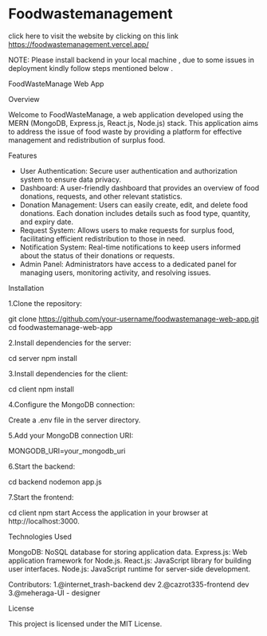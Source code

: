# Foodwastemanagement


click here to visit the website by clicking on this link https://foodwastemanagement.vercel.app/

NOTE: Please install backend in your local machine , due to some issues in deployment kindly follow steps mentioned below .


FoodWasteManage Web App

Overview

Welcome to FoodWasteManage, a web application developed using the MERN (MongoDB, Express.js, React.js, Node.js) stack. This application aims to address the issue of food waste by providing a platform for effective management and redistribution of surplus food.

Features
* User Authentication: Secure user authentication and authorization system to ensure data privacy.
* Dashboard: A user-friendly dashboard that provides an overview of food donations, requests, and other relevant statistics.
* Donation Management: Users can easily create, edit, and delete food donations. Each donation includes details such as food type, quantity, and expiry date.
* Request System: Allows users to make requests for surplus food, facilitating efficient redistribution to those in need.
* Notification System: Real-time notifications to keep users informed about the status of their donations or requests.
* Admin Panel: Administrators have access to a dedicated panel for managing users, monitoring activity, and resolving issues.

Installation

1.Clone the repository:

git clone https://github.com/your-username/foodwastemanage-web-app.git
cd foodwastemanage-web-app

2.Install dependencies for the server:

cd server
npm install

3.Install dependencies for the client:

cd client
npm install

4.Configure the MongoDB connection:

Create a .env file in the server directory.

5.Add your MongoDB connection URI:

MONGODB_URI=your_mongodb_uri

6.Start the backend:

cd backend
nodemon app.js


7.Start the frontend:

cd client
npm start
Access the application in your browser at http://localhost:3000.

Technologies Used

MongoDB: NoSQL database for storing application data.
Express.js: Web application framework for Node.js.
React.js: JavaScript library for building user interfaces.
Node.js: JavaScript runtime for server-side development.

Contributors:
1.@internet_trash-backend dev
2.@cazrot335-frontend dev
3.@meheraga-UI - designer 

License

This project is licensed under the MIT License.

